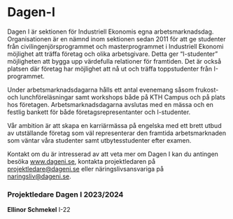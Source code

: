 # Dagen-I
Dagen I är sektionen för Industriell Ekonomis egna arbetsmarknadsdag. Organisationen är en nämnd
inom sektionen sedan 2011 för att ge studenter från civilingenjörsprogrammet och masterprogrammet i
Industriell Ekonomi möjlighet att träffa företag och olika arbetsgivare. Detta ger “I-studenter”
möjligheten att bygga upp värdefulla relationer för framtiden. Det är också platsen där företag har
möjlighet att nå ut och träffa toppstudenter från I-programmet.

Under arbetsmarknadsdagarna hålls ett antal evenemang såsom frukost- och lunchföreläsningar samt
workshops både på KTH Campus och på plats hos företagen. Arbetsmarknadsdagarna avslutas med en
mässa och en festlig bankett för både företagsrepresentanter och I-studenter.

Vår ambition är att skapa en karriärmässa på engelska med ett brett utbud av utställande företag som väl
representerar den framtida arbetsmarknaden som väntar våra studenter samt utbytesstudenter efter
examen.

Kontakt om du är intresserad av att veta mer om Dagen I kan du antingen besöka www.dageni.se,
kontakta projektledaren på projektledare@dageni.se eller näringslivsansvariga på naringsliv@dageni.se.
### Projektledare Dagen I 2023/2024
__Ellinor Schmekel__ I-22
